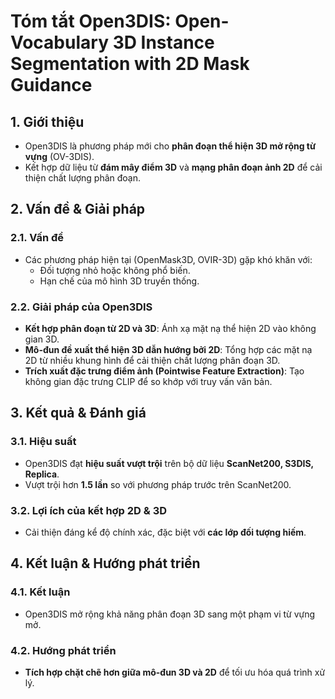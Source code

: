 # Tóm tắt Open3DIS: Open-Vocabulary 3D Instance Segmentation with 2D Mask Guidance

## 1. Giới thiệu
- Open3DIS là phương pháp mới cho **phân đoạn thể hiện 3D mở rộng từ vựng** (OV-3DIS).
- Kết hợp dữ liệu từ **đám mây điểm 3D** và **mạng phân đoạn ảnh 2D** để cải thiện chất lượng phân đoạn.

## 2. Vấn đề & Giải pháp
### 2.1. Vấn đề
- Các phương pháp hiện tại (OpenMask3D, OVIR-3D) gặp khó khăn với:
  - Đối tượng nhỏ hoặc không phổ biến.
  - Hạn chế của mô hình 3D truyền thống.
### 2.2. Giải pháp của Open3DIS
- **Kết hợp phân đoạn từ 2D và 3D**: Ánh xạ mặt nạ thể hiện 2D vào không gian 3D.
- **Mô-đun đề xuất thể hiện 3D dẫn hướng bởi 2D**: Tổng hợp các mặt nạ 2D từ nhiều khung hình để cải thiện chất lượng phân đoạn 3D.
- **Trích xuất đặc trưng điểm ảnh (Pointwise Feature Extraction)**: Tạo không gian đặc trưng CLIP để so khớp với truy vấn văn bản.

## 3. Kết quả & Đánh giá
### 3.1. Hiệu suất
- Open3DIS đạt **hiệu suất vượt trội** trên bộ dữ liệu **ScanNet200, S3DIS, Replica**.
- Vượt trội hơn **1.5 lần** so với phương pháp trước trên ScanNet200.
### 3.2. Lợi ích của kết hợp 2D & 3D
- Cải thiện đáng kể độ chính xác, đặc biệt với **các lớp đối tượng hiếm**.

## 4. Kết luận & Hướng phát triển
### 4.1. Kết luận
- Open3DIS mở rộng khả năng phân đoạn 3D sang một phạm vi từ vựng mở.
### 4.2. Hướng phát triển
- **Tích hợp chặt chẽ hơn giữa mô-đun 3D và 2D** để tối ưu hóa quá trình xử lý.

